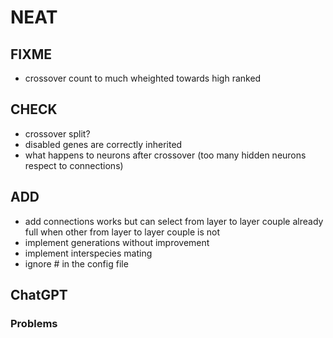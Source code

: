# NEAT

## FIXME

- crossover count to much wheighted towards high ranked

## CHECK

- crossover split?
- disabled genes are correctly inherited
- what happens to neurons after crossover (too many hidden neurons respect to connections)

## ADD

- add connections works but can select from layer to layer couple already full when other from layer to layer couple is not
- implement generations without improvement
- implement interspecies mating
- ignore # in the config file

## ChatGPT

### Problems
